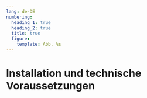 ```yaml
---
lang: de-DE
numbering:
  heading_1: true
  heading_2: true
  title: true
  figure:
    template: Abb. %s
---
```

# Installation und technische Voraussetzungen
